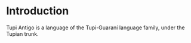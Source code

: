 # Introduction

Tupi Antigo is a language of the Tupi-Guaraní language family, under the Tupian trunk.